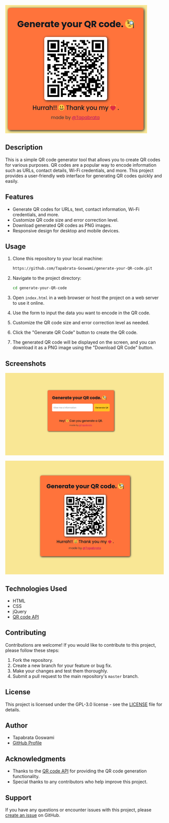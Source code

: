 
![Generate Your QR code](images/Screenshot.png)

## Description

This is a simple QR code generator tool that allows you to create QR codes for various purposes. QR codes are a popular way to encode information such as URLs, contact details, Wi-Fi credentials, and more. This project provides a user-friendly web interface for generating QR codes quickly and easily.

## Features

- Generate QR codes for URLs, text, contact information, Wi-Fi credentials, and more.
- Customize QR code size and error correction level.
- Download generated QR codes as PNG images.
- Responsive design for desktop and mobile devices.

## Usage

1. Clone this repository to your local machine:

   ```bash
   https://github.com/Tapabrata-Goswami/generate-your-QR-code.git
   ```

2. Navigate to the project directory:

   ```bash
   cd generate-your-QR-code
   ```

3. Open `index.html` in a web browser or host the project on a web server to use it online.

4. Use the form to input the data you want to encode in the QR code.

5. Customize the QR code size and error correction level as needed.

6. Click the "Generate QR Code" button to create the QR code.

7. The generated QR code will be displayed on the screen, and you can download it as a PNG image using the "Download QR Code" button.

## Screenshots

![Screenshot 1](images/Screenshot_1.png)

![Screenshot 2](images/Screenshot_2.png)

## Technologies Used

- HTML
- CSS
- jQuery
- [QR code API](https://goqr.me/api/)

## Contributing

Contributions are welcome! If you would like to contribute to this project, please follow these steps:

1. Fork the repository.
2. Create a new branch for your feature or bug fix.
3. Make your changes and test them thoroughly.
4. Submit a pull request to the main repository's `master` branch.

## License

This project is licensed under the GPL-3.0 license - see the [LICENSE](https://github.com/Tapabrata-Goswami/generate-your-QR-code/blob/master/LICENSE) file for details.

## Author

- Tapabrata Goswami
- [GitHub Profile](https://github.com/Tapabrata-Goswami)

## Acknowledgments

- Thanks to the [QR code API](https://goqr.me/api/) for providing the QR code generation functionality.
- Special thanks to any contributors who help improve this project.

## Support

If you have any questions or encounter issues with this project, please [create an issue](https://github.com/Tapabrata-Goswami/generate-your-QR-code/issues) on GitHub.

